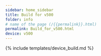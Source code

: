 ```yaml
---
sidebar: home_sidebar
title: Build for v500
folder: info
# name of the page (/{{permalink}}.html)
permalink: Build_for_v500.html
device: v500
---
```

{% include templates/device_build.md %}
